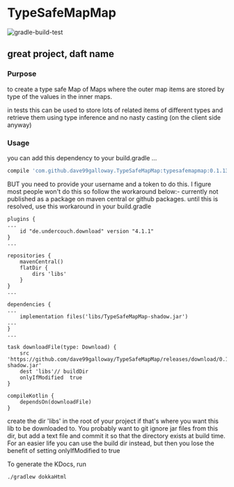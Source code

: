 # TypeSafeMapMap

![gradle-build-test](https://github.com/dave99galloway/TypeSafeMapMap/workflows/gradle-build-test/badge.svg)
## great project, daft name

### Purpose
to create a type safe Map of Maps where the outer map items are stored by type of the values in the inner maps.

in tests this can be used to store lots of related items of different types and retrieve them using type inference and no nasty casting (on the client side anyway)

### Usage 
you can add this dependency to your build.gradle ...
```groovy
compile 'com.github.dave99galloway.TypeSafeMapMap:typesafemapmap:0.1.13'
```
BUT you need to provide your username and a token to do this. I figure most people won't do this so follow the workaround below:-
currently not published as a package on maven central or github packages. until this is resolved, use this workaround in your build.gradle

```$groovy
plugins {
...
    id "de.undercouch.download" version "4.1.1"
}
...

repositories {
    mavenCentral()
    flatDir {
        dirs 'libs'
    }
}
...

dependencies {
...
    implementation files('libs/TypeSafeMapMap-shadow.jar')
...
}
...

task downloadFile(type: Download) {
    src 'https://github.com/dave99galloway/TypeSafeMapMap/releases/download/0.1.13/TypeSafeMapMap-shadow.jar'
    dest 'libs'// buildDir
    onlyIfModified  true
}

compileKotlin {
    dependsOn(downloadFile)
}
```

create the dir 'libs' in the root of your project if that's where you want this lib to be downloaded to. 
You probably want to git ignore jar files from this dir, but add a text file and commit it so that the directory exists at build time. 
For an easier life you can use the build dir instead, but then you lose the benefit of setting onlyIfModified to true 

To generate the KDocs, run
```$xslt
./gradlew dokkaHtml
```